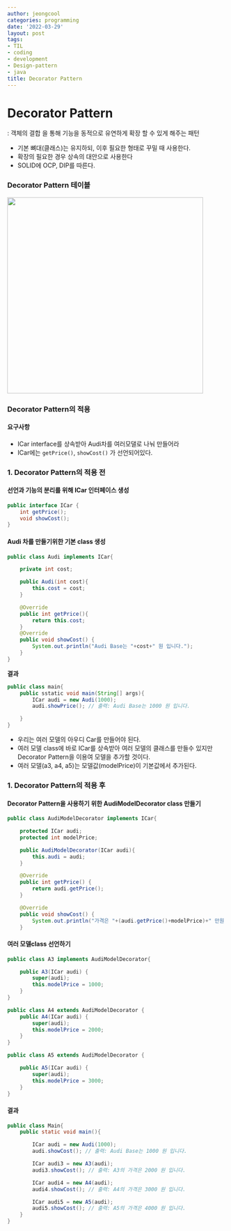 ```yaml
---
author: jeongcool
categories: programming
date: '2022-03-29'
layout: post
tags:
- TIL
- coding
- development
- Design-pattern
- java
title: Decorator Pattern
---
```


# Decorator Pattern
: 객체의 결합 을 통해 기능을 동적으로 유연하게 확장 할 수 있게 해주는 패턴
- 기본 뼈대(클래스)는 유지하되, 이후 필요한 형태로 꾸밀 때 사용한다.
- 확장의 필요한 경우 상속의 대안으로 사용한다
- SOLID에 OCP, DIP를 따른다.

### Decorator Pattern 테이블
<img width=450px src=./img/decorator-pattern-table.png>

### Decorator Pattern의 적용
#### 요구사항
- ICar interface를 상속받아 Audi차를 여러모댈로 나눠 만들어라
- ICar에는 `getPrice()`, `showCost()` 가 선언되어있다.

### 1. Decorator Pattern의 적용 전
#### 선언과 기능의 분리를 위해 ICar 인터페이스 생성
```java
public interface ICar {
    int getPrice();
    void showCost();
}
```

#### Audi 차를 만들기위한 기본 class 생성
```java
public class Audi implements ICar{

    private int cost;

    public Audi(int cost){
        this.cost = cost;
    }

    @Override
    public int getPrice(){
        return this.cost;
    }
    @Override
    public void showCost() {
        System.out.println("Audi Base는 "+cost+" 원 입니다.");
    }
}
```

**결과**
```java
public class main{
    public sstatic void main(String[] args){
        ICar audi = new Audi(1000);
        audi.showPrice(); // 출력: Audi Base는 1000 원 입니다.

    }
}
```
- 우리는 여러 모델의 아우디 Car를 만들어야 된다.
- 여러 모델 class에 바로 ICar를 상속받아 여러 모델의 클래스를 만들수 있지만 Decorator Pattern을 이용여 모델을 추가할 것이다.
- 여러 모델(a3, a4, a5)는 모델값(modelPrice)이 기본값에서 추가된다.

### 1. Decorator Pattern의 적용 후
#### Decorator Pattern을 사용하기 위한 AudiModelDecorator class 만들기
```java
public class AudiModelDecorator implements ICar{

    protected ICar audi;
    protected int modelPrice;

    public AudiModelDecorator(ICar audi){
        this.audi = audi;
    }

    @Override
    public int getPrice() {
        return audi.getPrice();
    }

    @Override
    public void showCost() {
        System.out.println("가격은 "+(audi.getPrice()+modelPrice)+" 만원 입니다");
    }
```

#### 여러 모델class 선언하기
```java
public class A3 implements AudiModelDecorator{

    public A3(ICar audi) {
        super(audi);
        this.modelPrice = 1000;
    }
}

public class A4 extends AudiModelDecorator {
    public A4(ICar audi) {
        super(audi);
        this.modelPrice = 2000;
    }
}

public class A5 extends AudiModelDecorator {

    public A5(ICar audi) {
        super(audi);
        this.modelPrice = 3000;
    }
}
```

#### 결과
```java
public class Main{
    public static void main(){

        ICar audi = new Audi(1000);
        audi.showCost(); // 출력: Audi Base는 1000 원 입니다.

        ICar audi3 = new A3(audi);
        audi3.showCost(); // 출력: A3의 가격은 2000 원 입니다.

        ICar audi4 = new A4(audi);
        audi4.showCost(); // 출력: A4의 가격은 3000 원 입니다.

        ICar audi5 = new A5(audi);
        audi5.showCost(); // 출력: A5의 가격은 4000 원 입니다.
    }
}
```